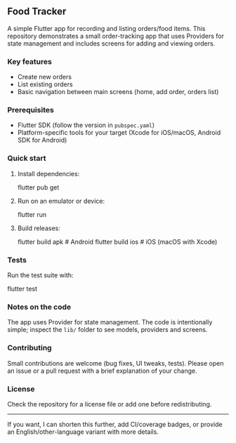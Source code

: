 ## Food Tracker

A simple Flutter app for recording and listing orders/food items. This repository demonstrates a small order-tracking app that uses Providers for state management and includes screens for adding and viewing orders.

### Key features

- Create new orders
- List existing orders
- Basic navigation between main screens (home, add order, orders list)

### Prerequisites

- Flutter SDK (follow the version in `pubspec.yaml`)
- Platform-specific tools for your target (Xcode for iOS/macOS, Android SDK for Android)

### Quick start

1. Install dependencies:

   flutter pub get

2. Run on an emulator or device:

   flutter run

3. Build releases:

   flutter build apk # Android
   flutter build ios # iOS (macOS with Xcode)

### Tests

Run the test suite with:

flutter test

### Notes on the code

The app uses Provider for state management. The code is intentionally simple; inspect the `lib/` folder to see models, providers and screens.

### Contributing

Small contributions are welcome (bug fixes, UI tweaks, tests). Please open an issue or a pull request with a brief explanation of your change.

### License

Check the repository for a license file or add one before redistributing.

---

If you want, I can shorten this further, add CI/coverage badges, or provide an English/other-language variant with more details.
